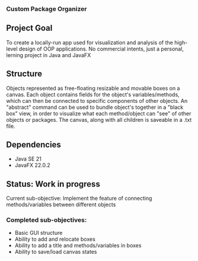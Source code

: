 ### Custom Package Organizer

## Project Goal 
To create a locally-run app used for visualization and analysis of the high-level design of OOP applications. No commercial intents, just a personal, lerning project in Java and JavaFX

## Structure
Objects represented as free-floating resizable and movable boxes on a canvas. Each object contains fields for the object's variables/methods, which can then be connected to specific components of other objects. An "abstract" command can be used to bundle object's together in a "black box" view, in order to visualize what each method/object can "see" of other objects or packages. The canvas, along with all children is saveable in a .txt file.

## Dependencies
- Java SE 21
- JavaFX 22.0.2

## Status: Work in progress
Current sub-objective: Implement the feature of connecting methods/variables between different objects

### Completed sub-objectives:
- Basic GUI structure
- Ability to add and relocate boxes
- Ability to add a title and methods/variables in boxes
- Ability to save/load canvas states
